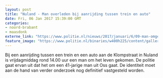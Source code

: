 ```yaml
---
layout: post
title: "Nuland - Man overleden bij aanrijding tussen trein en auto"
date: Fri, 06 Jan 2017 15:39:00 GMT
categories: 
- noord-brabant 
- maasdonk 
externe_link: "https://www.politie.nl/nieuws/2017/januari/6/09-man-omgekomen-bij-aanrijding-tussen-trein-en-auto.html"
feature_image: "https://www.politie.nl/binaries/w400h225/content/gallery/politie/stockfotos/infra-en-voertuigen/trein-sprinter.jpg"
---
```


Bij een aanrijding tussen een trein en een auto aan de Klompstraat in Nuland is vrijdagmiddag rond 14.00 uur een man om het leven gekomen. De politie gaat ervan uit dat het om een 41-jarige man uit Oss gaat. De identiteit moet aan de hand van verder onderzoek nog definitief vastgesteld worden.
